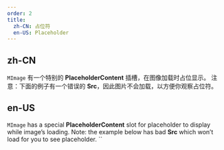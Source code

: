 ```yaml
---
order: 2
title:
  zh-CN: 占位符
  en-US: Placeholder
---
```


## zh-CN

`MImage` 有一个特别的 **PlaceholderContent** 插槽，在图像加载时占位显示。 注意：下面的例子有一个错误的 **Src**，因此图片不会加载，以方便你观察占位符。

## en-US

`MImage` has a special **PlaceholderContent** slot for placeholder to display while image’s loading. Note: the example
below has bad **Src** which won’t load for you to see placeholder. 
``